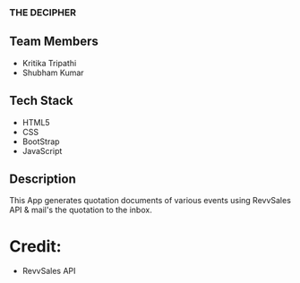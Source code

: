 ### THE DECIPHER

## Team Members
- Kritika Tripathi
- Shubham Kumar

## Tech Stack
- HTML5
- CSS
- BootStrap
- JavaScript

## Description 
 This App generates quotation documents of various events using RevvSales API & mail's the quotation to the inbox.

 # Credit:
 - RevvSales API

